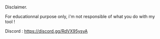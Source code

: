 Disclaimer.

For educationnal purpose only, i'm not responsible of what you do with my tool !

Discord : https://discord.gg/RdVX95ysyA
